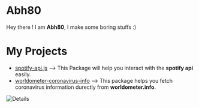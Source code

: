 # Abh80
Hey there ! I am **Abh80**, I make some boring stuffs :)
# My Projects
- [spotify-api.js](https://github.com/abh80/spotify-api.js) -->
This Package will help you interact with the **spotify api** easily.
- [worldometer-coronavirus-info](https://github.com/abh80/worldometer-coronavirus-info) -->
This package helps you fetch coronavirus information durectly from **worldometer.info**.


![Details](https://github-readme-stats.vercel.app/api?username=abh80&theme=algolia)


